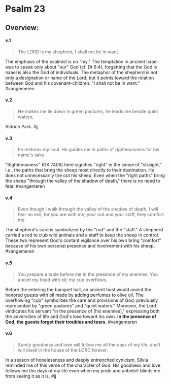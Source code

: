 # Psalm 23

## Overview:


#### v.1
>The LORD is my shepherd, I shall not be in want.

The emphasis of the psalmist is on "my." The temptation in ancient Israel was to speak only about "our" God (cf. Dt 6:4), forgetting that the God is Israel is also the God of individuals. The metaphor of the shepherd is not only a designation or name of the Lord, but it points toward the relation between God and his covenant-children: "I shall not be in want."
#vangemeren 

#### v.2
>He makes me lie down in green pastures, he leads me beside quiet waters,

Aldrich Park.
#jj 

#### v.3
>he restores my soul. He guides me in paths of righteousness for his name's sake.

"Righteousness" (GK 7406) here signifies "right" in the sense of "straight," i.e., the paths that bring the sheep most directly to their destination. He does not unnecessarily tire out his sheep. Even when the "right paths" bring the sheep "through the valley of the shadow of death," there is no need to fear.
#vangemeren 

#### v.4
>Even though I walk through the valley of the shadow of death, I will fear no evil, for you are with me; your rod and your staff, they comfort me.

The shepherd's care is symbolized by the "rod" and the "staff." A shepherd carried a rod to club wild animals and a staff to keep the sheep in control. These two represent God's contant vigilance over his own bring "comfort" because of his own personal presence and involvement with his sheep.
#vangemeren 

#### v.5
>You prepare a table before me in the presence of my enemies. You anoint my head with oil; my cup overflows.

Before the entering the banquet hall, an ancient host would anoint the honored guests with oil made by adding perfumes to olive oil. The overflowing "cup" symbolizes the care and provisions of God, previously represented by "green pastures" and "quiet waters." Moreover, the Lord vindicates his servant "in the presence of \[his enemies\]," expressing both the adversities of life and God's love toward his own. **In the presence of God, the guests forget their troubles and tears.**
#vangemeren 

#### v.6
>Surely goodness and love will follow me all the days of my life, and I will dwell in the house of the LORD forever.

In a season of hopelessness and deeply entrenched cynicism, Silvia reminded me of this verse of the character of God. His goodness and love follows me the days of my life even when my pride and unbelief blinds me from seeing it as it is.
#jj 
